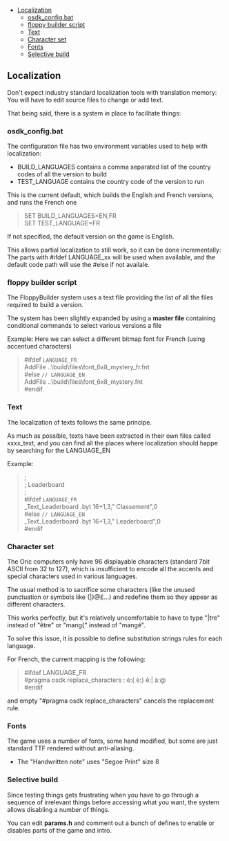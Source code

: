 
- [Localization](#localization)
  - [osdk\_config.bat](#osdk_configbat)
  - [floppy builder script](#floppy-builder-script)
  - [Text](#text)
  - [Character set](#character-set)
  - [Fonts](#fonts)
  - [Selective build](#selective-build)

## Localization
Don't expect industry standard localization tools with translation memory: You will have to edit source files to change or add text.

That being said, there is a system in place to facilitate things:
### osdk_config.bat
The configuration file has two environment variables used to help with localization:
* BUILD_LANGUAGES contains a comma separated list of the country codes of all the version to build
* TEST_LANGUAGE contains the country code of the version to run

This is the current default, which builds the English and French versions, and runs the French one
> SET BUILD_LANGUAGES=EN,FR  
> SET TEST_LANGUAGE=FR  

If not specified, the default version on the game is English.

This allows partial localization to still work, so it can be done incrementally: The parts with #ifdef LANGUAGE_xx will be used when available, and the default code path will use the #else if not availale. 

### floppy builder script
The FloppyBuilder system uses a text file providing the list of all the files required to build a version.

The system has been slightly expanded by using a **master file** containing conditional commands to select various versions a file

Example: Here we can select a different bitmap font for French (using accentued characters)
> #ifdef `LANGUAGE_FR`  
> AddFile ..\build\files\font_6x8_mystery_fr.fnt  
> #else `// LANGUAGE_EN`  
> AddFile ..\build\files\font_6x8_mystery.fnt  
> #endif  

### Text
The localization of texts follows the same principe.

As much as possible, texts have been extracted in their own files called xxxx_text, and you can find all the places where localization should happe by searching for the LANGUAGE_EN

Example:

>;  
>; Leaderboard  
>;  
>#ifdef `LANGUAGE_FR`   
>_Text_Leaderboard                .byt 16+1,3,"            Classement",0  
>#else `// LANGUAGE_EN`  
>_Text_Leaderboard                .byt 16+1,3,"            Leaderboard",0  
>#endif  

### Character set
The Oric computers only have 96 displayable characters (standard 7bit ASCII from 32 to 127), which is insufficient to encode all the accents and special characters used in various languages.

The usual method is to sacrifice some characters (like the unused punctuation or symbols like {|}@£...) and redefine them so they appear as different characters.

This works perfectly, but it's relatively uncomfortable to have to type "|tre" instead of "être" or "mang{" instead of "mangé".

To solve this issue, it is possible to define substitution strings rules for each language.

For French, the current mapping is the following:

>#ifdef LANGUAGE_FR  
>#pragma osdk replace_characters : é:{ è:} ê:| à:@  
>#endif  

and empty "#pragma osdk replace_characters" cancels the replacement rule.

### Fonts
The game uses a number of fonts, some hand modified, but some are just standard TTF rendered without anti-aliasing.
- The "Handwritten note" uses "Segoe Print" size 8

### Selective build
Since testing things gets frustrating when you have to go through a sequence of irrelevant things before accessing what you want, the system allows disabling a number of things.

You can edit **params.h** and comment out a bunch of defines to enable or disables parts of the game and intro.

